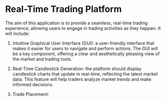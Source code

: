# Real-Time Trading Platform

The aim of this application is to provide a seamless, real-time trading experience, allowing users to engage in trading activities as they happen. It will include:

1. Intuitive Graphical User Interface (GUI): a user-friendly interface that makes it easier for users to navigate and perform actions. The GUI will be a key component, offering a clear and aesthetically pleasing view of the market and trading tools.

2. Real-Time Candlestick Generation: the platform should display candlestick charts that update in real-time, reflecting the latest market data. This feature will help traders analyze market trends and make informed decisions.

3. Trade Placement: 

